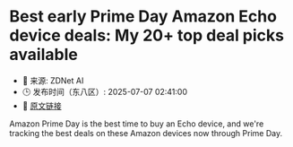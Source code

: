 # Best early Prime Day Amazon Echo device deals: My 20+ top deal picks available
- 📅 来源: ZDNet AI
- 🕒 发布时间（东八区）: 2025-07-07 02:41:00
- 🔗 [原文链接](https://www.zdnet.com/article/best-prime-day-amazon-echo-device-deals-2025/)

Amazon Prime Day is the best time to buy an Echo device, and we're tracking the best deals on these Amazon devices now through Prime Day.